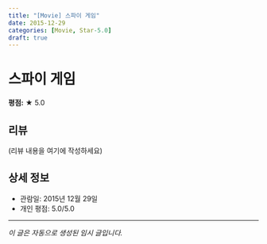 ```yaml
---
title: "[Movie] 스파이 게임"
date: 2015-12-29
categories: [Movie, Star-5.0]
draft: true
---
```


# 스파이 게임

**평점:** ★ 5.0

## 리뷰

(리뷰 내용을 여기에 작성하세요)

## 상세 정보

- 관람일: 2015년 12월 29일
- 개인 평점: 5.0/5.0

---

*이 글은 자동으로 생성된 임시 글입니다.*
